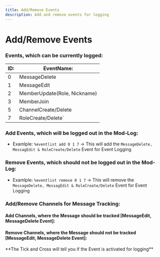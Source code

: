 ```yaml
---
title: Add/Remove Events
description: Add and remove events for logging
---
```

# Add/Remove Events
### Events, which can be currently logged:
|ID:| EventName:                     |
|---|--------------------------------|
| 0 | MessageDelete                  |
| 1 | MessageEdit                    |
| 2 | MemberUpdate(Role, Nickname)   |
| 3 | MemberJoin                     |
| 5 | ChannelCreate/Delete           |
| 7 | RoleCreate/Delete`             |

### Add Events, which will be logged out in the Mod-Log:
<command message = "%eventlist add <event(ID)>" slash = "" description="Add the Event, which should be logged in the Mod-Log" permissions="MANAGE_SERVER"/>

- Examlple: `%eventlist add 0 1 7` -> This will add the `MessageDelete, MessagEdit & RoleCreate/Delete` Event for Event Logging
### Remove Events, which should not be logged out in the Mod-Log:
<command message = "%eventlist remove <event(ID)>" slash = "" description="Remove the Event, which shouldn't be logged in the Mod-Log" permissions="MANAGE_SERVER"/>

- Examlple: `%eventlist remove 0 1 7` -> This will remove the `MessageDelete, MessagEdit & RoleCreate/Delete` Event for Event Logging
### Add/Remove Channels for Message Tracking:
#### Add Channels, where the Message should be tracked [MessageEdit, MessageDelete Event]:
<command message = "%eventlist addchannel <#channel>" slash = "" description="Add the Channel, where the messages will be tracked for the MessageDelete, MessageEdit event" permissions="MANAGE_SERVER"/>

#### Remove Channels, where the Message should not be tracked [MessageEdit, MessageDelete Event]:
<command message = "%eventlist removechannel <#channel>" slash = "" description="Removes the Channel, where the messages will not be tracked anymore for the MessageDelete, MessageEdit event" permissions="MANAGE_SERVER"/>
**The Tick and Cross will tell you if the Event is activated for logging**


